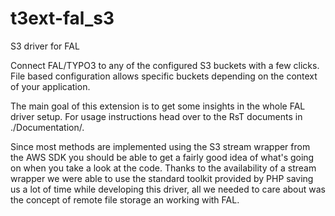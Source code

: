 # t3ext-fal_s3
S3 driver for FAL

Connect FAL/TYPO3 to any of the configured S3 buckets with a few clicks. File based configuration allows specific buckets depending on the context of your application.

The main goal of this extension is to get some insights in the whole FAL driver setup. For usage instructions head over to the RsT documents in ./Documentation/.

Since most methods are implemented using the S3 stream wrapper from the AWS SDK you should be able to get a fairly good idea of what's going on when you take a look at the code.
Thanks to the availability of a stream wrapper we were able to use the standard toolkit provided by PHP saving us a lot of time while developing this driver,
all we needed to care about was the concept of remote file storage an working with FAL.
